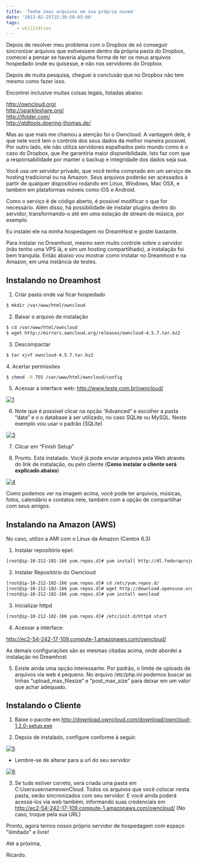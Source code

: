 ```yaml
---
title: 'Tenha seus arquivos em sua própria nuvem'
date: '2013-02-25T15:30:58-05:00'
tags:
    - utilitários
---
```


Depois de resolver meu problema com o Dropbox de só conseguir sincronizar arquivos que estivessem dentro da própria pasta do Dropbox, comecei a pensar se haveria alguma forma de ter os meus arquivos hospedado onde eu quisesse, e não nos servidores do Dropbox.

Depois de muita pesquisa, cheguei à conclusão que no Dropbox não tem mesmo como fazer isso.

Encontrei inclusive muitas coisas legais, listadas abaixo:

<http://owncloud.org/>  
<http://sparkleshare.org/>  
<http://ifolder.com/>  
<http://qtdtools.doering-thomas.de/>

Mas as que mais me chamou a atenção foi o Owncloud. A vantagem dele, é que nele você tem o controle dos seus dados da melhor maneira possível. Por outro lado, ele não utiliza servidores espalhados pelo mundo como é o caso do Dropbox, que lhe garantiria maior disponibilidade. Isto faz com que a responsabilidade por manter o backup e integridade dos dados seja sua.

Você usa um servidor privado, que você tenha comprado em um serviço de hosting tradicional ou na Amazon. Seus arquivos poderão ser acessados à partir de qualquer dispositivo rodando em Linux, Windows, Mac OSX, e também em plataformas móveis como iOS e Android.

Como o serviço é de código aberto, é possível modificar o que for necessário. Além disso, há possibilidade de instalar plugins dentro do servidor, transformando-o até em uma estação de stream de música, por exemplo.

Eu instalei ele na minha hospedagem no DreamHost e gostei bastante.

Para instalar no Dreamhost, mesmo sem muito controle sobre o servidor (não tenho uma VPS lá, e sim um hosting compartilhado), a instalação foi bem tranquila. Então abaixo vou mostrar como instalar no Dreamhost e na Amazon, em uma instância de testes.

## Instalando no Dreamhost

1. Criar pasta onde vai ficar hospedado  

```bash
$ mkdir /var/www/html/owncloud
```

2. Baixar o arquivo de instalação  

```bash
$ cd /var/www/html/owncloud 
$ wget http://mirrors.owncloud.org/releases/owncloud-4.5.7.tar.bz2
```

3. Descompactar  

```bash
$ tar xjvf owncloud-4.5.7.tar.bz2
```

4\. Acertar permissões  

```bash
$ chmod -R 755 /var/www/html/owncloud/config
```

5. Acessar a interface web: http://www.teste.com.br/owncloud/

[![1](/wp-content/uploads/2013/02/1.png)](/wp-content/uploads/2013/02/1.png)

6. Note que é possível clicar na opção “Advanced” e escolher a pasta “data” e o o database à ser utilizado, no caso SQLite ou MySQL. Neste exemplo vou usar o padrão (SQLite)

[![3](/wp-content/uploads/2013/02/3.png)](/wp-content/uploads/2013/02/3.png)

7. Clicar em “Finish Setup”

8. Pronto. Está instalado. Você já pode enviar arquivos pela Web através do link de instalação, ou pelo cliente (**Como instalar o cliente será explicado abaixo**)

[![4](/wp-content/uploads/2013/02/4.png)](/wp-content/uploads/2013/02/4.png)

Como podemos ver na imagem acima, você pode ter arquivos, músicas, fotos, calendário e contatos nele, também com a opção de compartilhar com seus amigos.

## Instalando na Amazon (AWS)

No caso, utilizo a AMI com o Linux da Amazon (Centos 6.3)

1. Instalar repositório epel:  

```bash
[root@ip-10-212-102-166 yum.repos.d]# yum install http://dl.fedoraproject.org/pub/epel/6/x86\_64/epel-release-6-8.noarch.rpm
```  

2. Instalar Repositório do Owncloud  

```bash
[root@ip-10-212-102-166 yum.repos.d]# cd /etc/yum.repos.d/  
[root@ip-10-212-102-166 yum.repos.d]# wget http://download.opensuse.org/repositories/isv:ownCloud:community/CentOS_CentOS-6/isv:ownCloud:community.repo  
[root@ip-10-212-102-166 yum.repos.d]# yum install owncloud
```

3. Inicializar httpd  

```bash
[root@ip-10-212-102-166 yum.repos.d]# /etc/init.d/httpd start
```

4. Acessar a interface:

http://ec2-54-242-17-109.compute-1.amazonaws.com/owncloud/

As demais configurações são as mesmas citadas acima, onde abordei a instalação no Dreamhost.

5. Existe ainda uma opção interessante. Por padrão, o limite de uploads de arquivos via web é pequeno. No arquivo /etc/php.ini podemos buscar as linhas “upload_max_filesize” e “post_max_size” para deixar em um valor que achar adequado.

## Instalando o Cliente

1. Baixe o pacote em http://download.owncloud.com/download/owncloud-1.2.0-setup.exe

2. Depois de instalado, configure conforme à seguir.

[![5](/wp-content/uploads/2013/02/5.png)](/wp-content/uploads/2013/02/5.png)

* Lembre-se de alterar para a url do seu servidor

[![6](/wp-content/uploads/2013/02/6.png)](/wp-content/uploads/2013/02/6.png)

3. Se tudo estiver correto, será criada uma pasta em C:UsersusernameownCloud. Todos os arquivos que você colocar nesta pasta, serão sincronizados com seu servidor. E você ainda poderá acessá-los via web também, informando suas credenciais em http://ec2-54-242-17-109.compute-1.amazonaws.com/owncloud/ (No caso, troque pela sua URL)

Pronto, agora temos nosso próprio servidor de hospedagem com espaço "ilimitado" e livre!

Até a próxima,

Ricardo.
